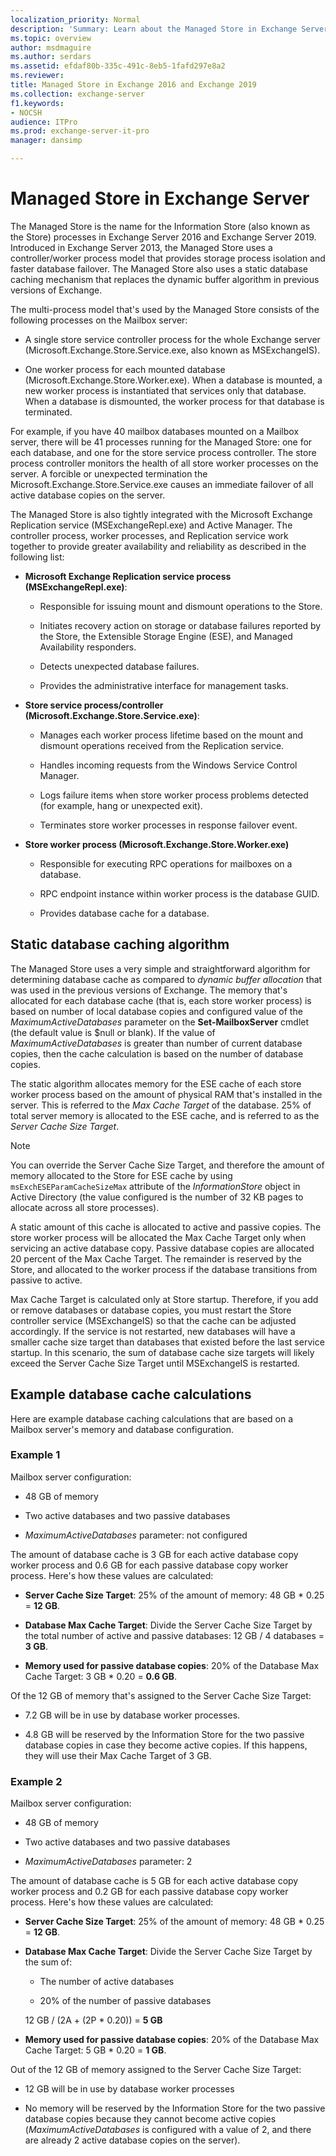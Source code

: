 ```yaml
---
localization_priority: Normal
description: 'Summary: Learn about the Managed Store in Exchange Server 2016 and 2019'
ms.topic: overview
author: msdmaguire
ms.author: serdars
ms.assetid: efdaf80b-335c-491c-8eb5-1fafd297e8a2
ms.reviewer: 
title: Managed Store in Exchange 2016 and Exchange 2019
ms.collection: exchange-server
f1.keywords:
- NOCSH
audience: ITPro
ms.prod: exchange-server-it-pro
manager: dansimp

---
```


# Managed Store in Exchange Server

The Managed Store is the name for the Information Store (also known as the Store) processes in Exchange Server 2016 and Exchange Server 2019. Introduced in Exchange Server 2013, the Managed Store uses a controller/worker process model that provides storage process isolation and faster database failover. The Managed Store also uses a static database caching mechanism that replaces the dynamic buffer algorithm in previous versions of Exchange.

The multi-process model that's used by the Managed Store consists of the following processes on the Mailbox server:

- A single store service controller process for the whole Exchange server (Microsoft.Exchange.Store.Service.exe, also known as MSExchangeIS).

- One worker process for each mounted database (Microsoft.Exchange.Store.Worker.exe). When a database is mounted, a new worker process is instantiated that services only that database. When a database is dismounted, the worker process for that database is terminated.

For example, if you have 40 mailbox databases mounted on a Mailbox server, there will be 41 processes running for the Managed Store: one for each database, and one for the store service process controller. The store process controller monitors the health of all store worker processes on the server. A forcible or unexpected termination the Microsoft.Exchange.Store.Service.exe causes an immediate failover of all active database copies on the server.

The Managed Store is also tightly integrated with the Microsoft Exchange Replication service (MSExchangeRepl.exe) and Active Manager. The controller process, worker processes, and Replication service work together to provide greater availability and reliability as described in the following list:

- **Microsoft Exchange Replication service process (MSExchangeRepl.exe)**:

  - Responsible for issuing mount and dismount operations to the Store.

  - Initiates recovery action on storage or database failures reported by the Store, the Extensible Storage Engine (ESE), and Managed Availability responders.

  - Detects unexpected database failures.

  - Provides the administrative interface for management tasks.

- **Store service process/controller (Microsoft.Exchange.Store.Service.exe)**:

  - Manages each worker process lifetime based on the mount and dismount operations received from the Replication service.

  - Handles incoming requests from the Windows Service Control Manager.

  - Logs failure items when store worker process problems detected (for example, hang or unexpected exit).

  - Terminates store worker processes in response failover event.

- **Store worker process (Microsoft.Exchange.Store.Worker.exe)**

  - Responsible for executing RPC operations for mailboxes on a database.

  - RPC endpoint instance within worker process is the database GUID.

  - Provides database cache for a database.

## Static database caching algorithm

The Managed Store uses a very simple and straightforward algorithm for determining database cache as compared to *dynamic buffer allocation* that was used in the previous versions of Exchange. The memory that's allocated for each database cache (that is, each store worker process) is based on number of local database copies and configured value of the *MaximumActiveDatabases* parameter on the **Set-MailboxServer** cmdlet (the default value is $null or blank). If the value of *MaximumActiveDatabases* is greater than number of current database copies, then the cache calculation is based on the number of database copies.

The static algorithm allocates memory for the ESE cache of each store worker process based on the amount of physical RAM that's installed in the server. This is referred to the *Max Cache Target* of the database. 25% of total server memory is allocated to the ESE cache, and is referred to as the *Server Cache Size Target*.

> [!NOTE]
> You can override the Server Cache Size Target, and therefore the amount of memory allocated to the Store for ESE cache by using `msExchESEParamCacheSizeMax` attribute of the *InformationStore* object in Active Directory (the value configured is the number of 32 KB pages to allocate across all store processes).

A static amount of this cache is allocated to active and passive copies. The store worker process will be allocated the Max Cache Target only when servicing an active database copy. Passive database copies are allocated 20 percent of the Max Cache Target. The remainder is reserved by the Store, and allocated to the worker process if the database transitions from passive to active.

Max Cache Target is calculated only at Store startup. Therefore, if you add or remove databases or database copies, you must restart the Store controller service (MSExchangeIS) so that the cache can be adjusted accordingly. If the service is not restarted, new databases will have a smaller cache size target than databases that existed before the last service startup. In this scenario, the sum of database cache size targets will likely exceed the Server Cache Size Target until MSExchangeIS is restarted.

## Example database cache calculations

Here are example database caching calculations that are based on a Mailbox server's memory and database configuration.

### Example 1

Mailbox server configuration:

- 48 GB of memory

- Two active databases and two passive databases

- *MaximumActiveDatabases* parameter: not configured

The amount of database cache is 3 GB for each active database copy worker process and 0.6 GB for each passive database copy worker process. Here's how these values are calculated:

- **Server Cache Size Target**: 25% of the amount of memory: 48 GB \* 0.25 = **12 GB**.

- **Database Max Cache Target**: Divide the Server Cache Size Target by the total number of active and passive databases: 12 GB / 4 databases = **3 GB**.

- **Memory used for passive database copies**: 20% of the Database Max Cache Target: 3 GB \* 0.20 = **0.6 GB**.

Of the 12 GB of memory that's assigned to the Server Cache Size Target:

- 7.2 GB will be in use by database worker processes.

- 4.8 GB will be reserved by the Information Store for the two passive database copies in case they become active copies. If this happens, they will use their Max Cache Target of 3 GB.

### Example 2

Mailbox server configuration:

- 48 GB of memory

- Two active databases and two passive databases

- *MaximumActiveDatabases* parameter: 2

The amount of database cache is 5 GB for each active database copy worker process and 0.2 GB for each passive database copy worker process. Here's how these values are calculated:

- **Server Cache Size Target**: 25% of the amount of memory: 48 GB \* 0.25 = **12 GB**.

- **Database Max Cache Target**: Divide the Server Cache Size Target by the sum of:

  - The number of active databases

  - 20% of the number of passive databases

  12 GB / (2A + (2P \* 0.20)) = **5 GB**

- **Memory used for passive database copies**: 20% of the Database Max Cache Target: 5 GB \* 0.20 = **1 GB**.

Out of the 12 GB of memory assigned to the Server Cache Size Target:

- 12 GB will be in use by database worker processes

- No memory will be reserved by the Information Store for the two passive database copies because they cannot become active copies (*MaximumActiveDatabases* is configured with a value of 2, and there are already 2 active database copies on the server).
